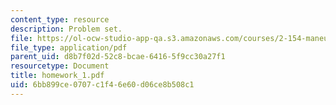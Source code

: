 ```yaml
---
content_type: resource
description: Problem set.
file: https://ol-ocw-studio-app-qa.s3.amazonaws.com/courses/2-154-maneuvering-and-control-of-surface-and-underwater-vehicles-13-49-fall-2004/6bb899ce0707c1f46e60d06ce8b508c1_homework_1.pdf
file_type: application/pdf
parent_uid: d8b7f02d-52c8-bcae-6416-5f9cc30a27f1
resourcetype: Document
title: homework_1.pdf
uid: 6bb899ce-0707-c1f4-6e60-d06ce8b508c1
---
```

